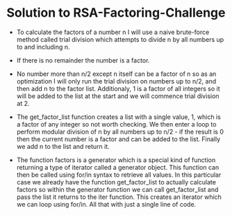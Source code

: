 # Solution to RSA-Factoring-Challenge
- To calculate the factors of a number n I will use a naive brute-force method called trial division which attempts to divide n by all numbers up to and including n.
- If there is no remainder the number is a factor.
- No number more than n/2 except n itself can be a factor of n so as an optimization I will only run the trial division on numbers up to n/2, and then add n to the factor list. Additionaly, 1 is a factor of all integers so it will be added to the list at the start and we will commence trial division at 2.
- The get_factor_list function creates a list with a single value, 1, which is a factor of any integer so not worth checking. We then enter a loop to perform modular division of n by all numbers up to n/2 - if the result is 0 then the current number is a factor and can be added to the list. Finally we add n to the list and return it.

- The function factors is a generator which is a special kind of function returning a type of iterator called a generator object. This function can then be called using for/in syntax to retrieve all values. In this particular case we already have the function get_factor_list to actually calculate factors so within the generator function we can call get_factor_list and pass the list it returns to the iter function. This creates an iterator which we can loop using for/in. All that with just a single line of code.
